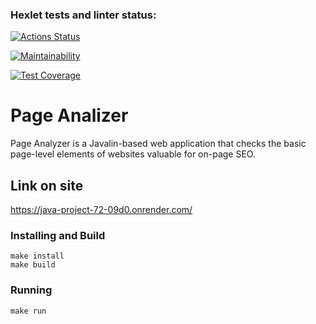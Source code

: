 ### Hexlet tests and linter status:
[![Actions Status](https://github.com/Turich79/java-project-72/actions/workflows/hexlet-check.yml/badge.svg)](https://github.com/Turich79/java-project-72/actions)

[![Maintainability](https://api.codeclimate.com/v1/badges/b29c170bf3e10432cdfb/maintainability)](https://codeclimate.com/github/Turich79/java-project-72/maintainability)

[![Test Coverage](https://api.codeclimate.com/v1/badges/b29c170bf3e10432cdfb/test_coverage)](https://codeclimate.com/github/Turich79/java-project-72/test_coverage)

# Page Analizer
Page Analyzer is a Javalin-based web application that checks the basic page-level elements of websites valuable for on-page SEO.

## Link on site 
https://java-project-72-09d0.onrender.com/

### Installing and Build
```
make install
make build
```
### Running
```
make run
```